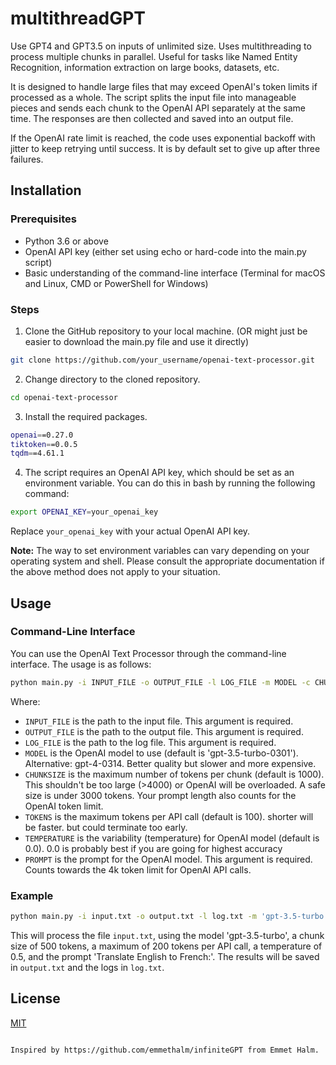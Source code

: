 # multithreadGPT
Use GPT4 and GPT3.5 on inputs of unlimited size. Uses multithreading to process multiple chunks in parallel. Useful for tasks like Named Entity Recognition, information extraction on large books, datasets, etc.

It is designed to handle large files that may exceed OpenAI's token limits if processed as a whole. The script splits the input file into manageable pieces and sends each chunk to the OpenAI API separately at the same time. The responses are then collected and saved into an output file.

If the OpenAI rate limit is reached, the code uses exponential backoff with jitter to keep retrying until success. It is by default set to give up after three failures.

## Installation

### Prerequisites

- Python 3.6 or above
- OpenAI API key (either set using echo or hard-code into the main.py script)
- Basic understanding of the command-line interface (Terminal for macOS and Linux, CMD or PowerShell for Windows)

### Steps

1. Clone the GitHub repository to your local machine. (OR might just be easier to download the main.py file and use it directly)
```bash
git clone https://github.com/your_username/openai-text-processor.git
```
2. Change directory to the cloned repository.
```bash
cd openai-text-processor
```
3. Install the required packages.

```bash
openai==0.27.0
tiktoken==0.0.5
tqdm==4.61.1
```

4. The script requires an OpenAI API key, which should be set as an environment variable. You can do this in bash by running the following command:

```bash
export OPENAI_KEY=your_openai_key
```
Replace `your_openai_key` with your actual OpenAI API key.

**Note:** The way to set environment variables can vary depending on your operating system and shell. Please consult the appropriate documentation if the above method does not apply to your situation.

## Usage

### Command-Line Interface

You can use the OpenAI Text Processor through the command-line interface. The usage is as follows:

```bash
python main.py -i INPUT_FILE -o OUTPUT_FILE -l LOG_FILE -m MODEL -c CHUNKSIZE -t TOKENS -v TEMPERATURE -p PROMPT
```

Where:

- `INPUT_FILE` is the path to the input file. This argument is required.
- `OUTPUT_FILE` is the path to the output file. This argument is required.
- `LOG_FILE` is the path to the log file. This argument is required.
- `MODEL` is the OpenAI model to use (default is 'gpt-3.5-turbo-0301'). Alternative: gpt-4-0314. Better quality but slower and more expensive. 
- `CHUNKSIZE` is the maximum number of tokens per chunk (default is 1000). This shouldn't be too large (>4000) or OpenAI will be overloaded. A safe size is under 3000 tokens. Your prompt length also counts for the OpenAI token limit.
- `TOKENS` is the maximum tokens per API call (default is 100). shorter will be faster. but could terminate too early.
- `TEMPERATURE` is the variability (temperature) for OpenAI model (default is 0.0). 0.0 is probably best if you are going for highest accuracy
- `PROMPT` is the prompt for the OpenAI model. This argument is required. Counts towards the 4k token limit for OpenAI API calls.

### Example

```bash
python main.py -i input.txt -o output.txt -l log.txt -m 'gpt-3.5-turbo' -c 500 -t 200 -v 0.5 -p 'Translate English to French:'
```

This will process the file `input.txt`, using the model 'gpt-3.5-turbo', a chunk size of 500 tokens, a maximum of 200 tokens per API call, a temperature of 0.5, and the prompt 'Translate English to French:'. The results will be saved in `output.txt` and the logs in `log.txt`.

## License

[MIT](LICENSE.md)
```

Inspired by https://github.com/emmethalm/infiniteGPT from Emmet Halm.
